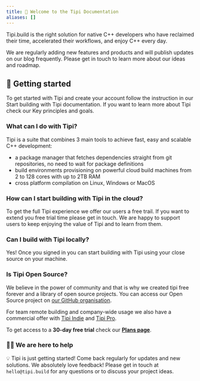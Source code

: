 ```yaml
---
title: 👋 Welcome to the Tipi Documentation
aliases: []
---
```


Tipi.build is the right solution for native C++ developers who have reclaimed their time, accelerated their workflows, and enjoy C++ every day.

We are regularly adding new features and products and will publish updates on our blog frequently. Please get in touch to learn more about our ideas and roadmap.

## 🚀 Getting started

To get started with Tipi and create your account follow the instruction in our Start building with Tipi documentation.
If you want to learn more about Tipi check our Key principles and goals.


### What can I do with Tipi?
Tipi is a suite that combines 3 main tools to achieve fast, easy and scalable C++ development:
* a package manager that fetches dependencies straight from git repositories, no need to wait for package definitions
* build environments provisioning on powerful cloud build machines from 2 to 128 cores with up to 2TB RAM
* cross platform compilation on Linux, Windows or MacOS

### How can I start building with Tipi  in the cloud?
To get the full Tipi experience we offer our users a free trail. If you want to extend you free trial time please get in touch. We are happy to support users to keep enjoying the value of Tipi and to learn from them.

### Can I build with Tipi locally?
Yes! Once you signed in  you can start building with Tipi using your close source on your machine.

### Is Tipi Open Source?
We believe in the power of community and that is why we created tipi free forever and a library of open source projects. You can access our Open Source project on [our GitHub organisation](https://github.com/tipi-build/).

For team remote building and company-wide usage we also have a commercial offer with [Tipi Indie](/pricing) and [Tipi Pro](/pricing). 

To get access to a **30-day free trial** check our [**Plans page**](/pricing).

<!--
### How many nines?
We love uptime, but sometimes systems fail in our complex environment. We monitor our services around the clock and will investigate any issues immediately. In case things go wrong we believe in full transparency and will always keep you up to date on [status.tipi.build](https://status.tipi.build)
-->

### 🧑‍🚀 We are here to help

💡 Tipi is just getting started! Come back regularly for updates and new solutions.
We absolutely love feedback! Please get in touch at `hello@tipi.build` for any questions or to discuss your project ideas.
